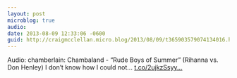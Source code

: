 ```yaml
---
layout: post
microblog: true
audio: 
date: 2013-08-09 12:33:06 -0600
guid: http://craigmcclellan.micro.blog/2013/08/09/t365903579074134016.html
---
```

Audio: chamberlain: Chambaland - “Rude Boys of Summer” (Rihanna vs. Don Henley) I don’t know how I could not... [t.co/2ujkzSsyy...](http://t.co/2ujkzSsyyy)
